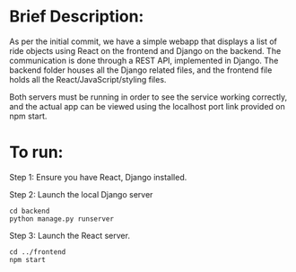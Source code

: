 # Brief Description:
As per the initial commit, we have a simple webapp that displays a list of ride objects using React on the frontend and Django on the backend.
The communication is done through a REST API, implemented in Django.
The backend folder houses all the Django related files, and the frontend file holds all the React/JavaScript/styling files.

Both servers must be running in order to see the service working correctly, and the actual app can be viewed using the localhost port link provided on npm start.



# To run:
Step 1: Ensure you have React, Django installed.

Step 2: Launch the local Django server
```
cd backend
python manage.py runserver
```

Step 3: Launch the React server.
```
cd ../frontend
npm start
```
